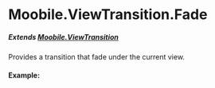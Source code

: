 Moobile.ViewTransition.Fade
================================================================================

##### Extends [Moobile.ViewTransition](../ViewTransition/ViewTransition.md)

Provides a transition that fade under the current view.

#### Example:

<div data-example="../../assets/classes/ViewTransition/ViewTransition.Fade.html"></div>